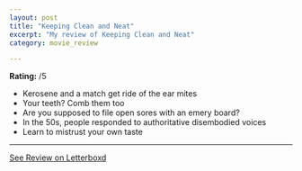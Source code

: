 ```yaml
---
layout: post
title: "Keeping Clean and Neat"
excerpt: "My review of Keeping Clean and Neat"
category: movie_review

---
```


**Rating:** /5

* Kerosene and a match get ride of the ear mites
* Your teeth? Comb them too
* Are you supposed to file open sores with an emery board?
* In the 50s, people responded to authoritative disembodied voices
* Learn to mistrust your own taste

<hr>

[See Review on Letterboxd](https://boxd.it/5lqrPB)
